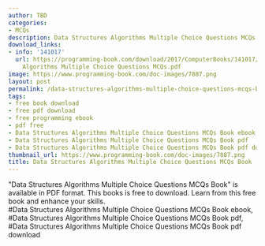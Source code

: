 ```yaml
---
author: TBD
categories:
- MCQs
description: Data Structures Algorithms Multiple Choice Questions MCQs Book
download_links:
- info: '141017'
  url: https://programming-book.com/download/2017/ComputerBooks/141017/Data Structures
    Algorithms Multiple Choice Questions MCQs.pdf
image: https://www.programming-book.com/doc-images/7887.png
layout: post
permalink: /data-structures-algorithms-multiple-choice-questions-mcqs-book.html
tags:
- free book download
- free pdf download
- free programming ebook
- pdf free
- Data Structures Algorithms Multiple Choice Questions MCQs Book ebook
- Data Structures Algorithms Multiple Choice Questions MCQs Book pdf
- Data Structures Algorithms Multiple Choice Questions MCQs Book pdf download
thumbnail_url: https://www.programming-book.com/doc-images/7887.png
title: Data Structures Algorithms Multiple Choice Questions MCQs Book
---
```


 
<div class="item-desc text-justify">
  "Data Structures Algorithms Multiple Choice Questions MCQs Book" is available in PDF format. This books is free to download. Learn from this free book and enhance your skills.
  <br>
  #Data Structures Algorithms Multiple Choice Questions MCQs Book ebook, #Data Structures Algorithms Multiple Choice Questions MCQs Book pdf, #Data Structures Algorithms Multiple Choice Questions MCQs Book pdf download
</div>